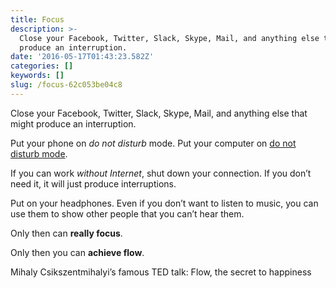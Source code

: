 ```yaml
---
title: Focus
description: >-
  Close your Facebook, Twitter, Slack, Skype, Mail, and anything else that might
  produce an interruption.
date: '2016-05-17T01:43:23.582Z'
categories: []
keywords: []
slug: /focus-62c053be04c8
---
```


Close your Facebook, Twitter, Slack, Skype, Mail, and anything else that might produce an interruption.

Put your phone on _do not disturb_ mode. Put your computer on [do not disturb mode](https://support.apple.com/kb/PH18740?locale=en_US).

<!--more-->

If you can work _without Internet_, shut down your connection. If you don’t need it, it will just produce interruptions.

Put on your headphones. Even if you don’t want to listen to music, you can use them to show other people that you can’t hear them.

Only then can **really focus**.

Only then you can **achieve flow**.

Mihaly Csikszentmihalyi’s famous TED talk: Flow, the secret to happiness
